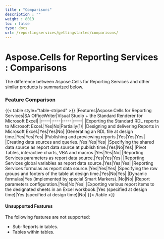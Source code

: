 ```yaml
---
title : "Comparisons" 
description : "" 
weight : 8013 
toc : false
type: docs
url: /reportingservices/gettingstarted/comparisons/
---
```


# Aspose.Cells for Reporting Services : Comparisons


The difference between Aspose.Cells for Reporting Services and other similar products is summarized below.  
  

### Feature Comparison

{{< table style="table-striped" >}}
|Features|Aspose.Cells for Reporting Services|SA OfficeWriter|Visual Studio + the Standard Renderer for Microsoft Excel|
|:----|:----|:----|:----|
|Exporting the Standard RDL reports to Microsoft Excel.|Yes|No|Partially(1)|
|Designing and delivering Reports in Microsoft Excel.|Yes|Yes|No|
|Generating an RDL file at design time.|Yes|Yes|Yes|
|Publishing and previewing reports.|Yes|Yes|Yes|
|Creating data sources and queries.|Yes|Yes|Yes|
|Specifying the shared data source as report data source at publish time.|Yes|No|Yes|
|Pivot Tables, interactive charts, VBA and macros.|Yes|Yes|No|
|Reporting Services parameters as report data source.|Yes|Yes|Yes|
|Reporting Services global variables as report data source.|Yes|Yes|Yes|
|Reporting Services formulas as report data source.|Yes|Yes|Yes|
|Specifying the row groups and footers of the table at design time.|Yes|No|Yes|
|Dynamic formulas|Yes (implemented by special Smart Markers).|No|No|
|Report parameters configuration.|Yes|No|Yes|
|Exporting various report items to the designated sheets in an Excel workbook.|Yes (specified at design time)|Yes (specified at design time)|No|
{{< /table >}}

#### Unsupported Features

The following features are not supported:

*   Sub-Reports in tables.
*   Tables within tables.

